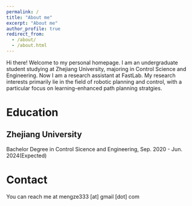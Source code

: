 ```yaml
---
permalink: /
title: "About me"
excerpt: "About me"
author_profile: true
redirect_from: 
  - /about/
  - /about.html
---
```


Hi there! Welcome to my personal homepage. I am an undergraduate student studying at Zhejiang University, majoring in Control Science and Engineering. Now I am a research assistant at FastLab. My research interests primarily lie in the field of robotic planning and control, with a particular focus on learning-enhanced path planning stratgies.

Education
======
Zhejiang University
------
Bachelor Degree in Control Sicence and Engineering, Sep. 2020 - Jun. 2024(Expected)

Contact
======
You can reach me at mengze333 [at] gmail [dot] com
